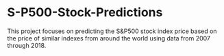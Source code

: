 # S-P500-Stock-Predictions
This project focuses on predicting the S&amp;P500 stock index price based on the price of similar indexes from around the world using data from 2007 through 2018.
